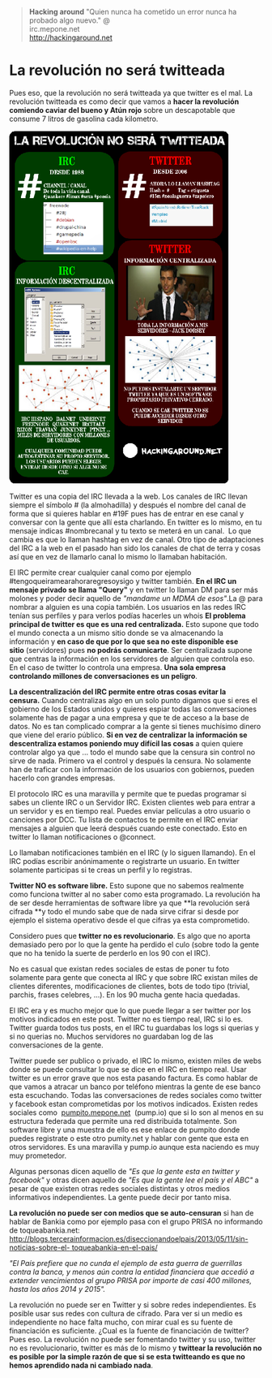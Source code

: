> **Hacking around**
> "Quien nunca ha cometido un error nunca ha probado algo nuevo." @  
> irc.mepone.net  
> http://hackingaround.net

# La revolución no será twitteada

Pues eso, que la revolución no será twitteada ya que twitter es el mal. La revolución twitteada es como decir que vamos a **hacer la 
revolución comiendo caviar del bueno y Atún rojo** sobre un descapotable que consume 7 litros de gasolina cada kilometro.

![Poster](img/la-revolucion-no-sera-twitteada.png)

Twitter es una copia del IRC llevada a la web. Los canales de IRC llevan siempre el símbolo \# (la almohadilla) y después el nombre del 
canal de forma que si quieres hablar en \#19F pues has de entrar en ese canal y conversar con la gente que allí esta charlando. En 
twitter es lo mismo, en tu mensaje indicas \#nombrecanal y tu texto se meterá en un canal.  Lo que cambia es que lo llaman hashtag en 
vez de canal. Otro tipo de adaptaciones del IRC a la web en el pasado han sido los canales de chat de terra y cosas así que en vez de 
llamarlo canal lo mismo lo llamaban habitación.


El IRC permite crear cualquier canal como por ejemplo \#tengoqueiramearahoraregresoysigo y twitter también. **En el IRC un mensaje 
privado se llama "Query"** y en twitter lo llaman DM para ser más molones y poder decir aquello de *"mandame un MDMA de esos"*.La @ 
para nombrar a alguien es una copia también. Los usuarios en las redes IRC tenían sus perfiles y para verlos podías hacerles un whois 
**El problema principal de twitter es que es una red centralizada.** Esto supone que todo el mundo conecta a un mismo sitio donde se va 
almacenando la información y **en caso de que por lo que sea no este disponible ese sitio** (servidores) pues **no podrás 
comunicarte**. Ser centralizada supone que centras la información en los servidores de alguien que controla eso.  En el caso de twitter 
lo controla una empresa. **Una sola empresa controlando millones de conversaciones es un peligro**.


**La descentralización del IRC permite entre otras cosas evitar la censura.** Cuando centralizas algo en un solo punto digamos que si 
eres el gobierno de los Estados unidos y quieres espiar todas las conversaciones solamente has de pagar a una empresa y que te de 
acceso a la base de datos. No es tan complicado comprar a la gente si tienes muchísimo dinero que viene del erario público. **Si en vez 
de centralizar la información se descentraliza estamos poniendo muy difícil las cosas** a quien quiere controlar algo ya que ... todo 
el mundo sabe que la censura sin control no sirve de nada. Primero va el control y después la censura. No solamente han de traficar con 
la información de los usuarios con gobiernos, pueden hacerlo con grandes empresas.

El protocolo IRC es una maravilla y permite que te puedas programar si sabes un cliente IRC o un Servidor IRC. Existen clientes web 
para entrar a un servidor y es en tiempo real. Puedes enviar películas a otro usuario o canciones por DCC.  Tu lista de contactos te 
permite en el IRC enviar mensajes a alguien que leerá después cuando este conectado. Esto en twitter lo llaman notificaciones o 
@connect.


Lo llamaban notificaciones también en el IRC (y lo siguen llamando). En el IRC podías escribir anónimamente o registrarte un usuario. 
En twitter solamente participas si te creas un perfil y lo registras.


**Twitter NO es software libre.** Esto supone que no sabemos realmente como funciona twitter al no saber como esta programado. La 
revolución ha de ser desde herramientas de software libre ya que **la revolución será cifrada **y todo el mundo sabe que de nada sirve 
cifrar si desde por ejemplo el sistema operativo desde el que cifras ya esta comprometido.

Considero pues que **twitter no es revolucionario**. Es algo que no aporta demasiado pero por lo que la gente ha perdido el culo (sobre 
todo la gente que no ha tenido la suerte de perderlo en los 90 con el IRC).

No es casual que existan redes sociales de estas de poner tu foto solamente para gente que conecta al IRC y que sobre IRC existan miles 
de clientes diferentes, modificaciones de clientes, bots de todo tipo (trivial, parchis, frases celebres, ...). En los 90 mucha gente 
hacia quedadas.

El IRC era y es mucho mejor que lo que puede llegar a ser twitter por los motivos indicados en este post. Twitter no es tiempo real, 
IRC si lo es. Twitter guarda todos tus posts, en el IRC tu guardabas los logs si querias y si no querias no. Muchos servidores no 
guardaban log de las conversaciones de la gente.

Twitter puede ser publico o privado, el IRC lo mismo, existen miles de webs donde se puede consultar lo que se dice en el IRC en tiempo 
real. Usar twitter es un error grave que nos esta pasando factura. Es como hablar de que vamos a atracar un banco por teléfono mientras 
la gente de ese banco esta escuchando. Todas las conversaciones de redes sociales como twitter y facebook estan comprometidas por los 
motivos indicados. Existen redes sociales como  [pumpito.mepone.net](http://pumpito.mepone.net)  (pump.io) que si lo son al menos en su 
estructura federada que permite una red distribuida totalmente. Son software libre y una muestra de ello es ese enlace de pumpito donde 
puedes registrate o este otro pumity.net y hablar con gente que esta en otros servidores. Es una maravilla y pump.io aunque esta 
naciendo es muy muy prometedor.

Algunas personas dicen aquello de *"Es que la gente esta en twitter y facebook"* y otras dicen aquello de *"Es que la gente lee el país 
y el ABC"* a pesar de que existen otras redes sociales distintas y otros medios informativos independientes. La gente puede decir por 
tanto misa.

**La revolución no puede ser con medios que se auto-censuran** si han de hablar de Bankia como por ejemplo pasa con el grupo PRISA no 
informando de toqueabankia.net: [http://blogs.tercerainformacion.es/diseccionandoelpais/2013/05/11/sin-noticias-sobre-el- 
toqueabankia-en-el-pais/](http://blogs.tercerainformacion.es/diseccionandoelpais/2013/05/11/sin-noticias-sobre-el-toqueabankia-en-el-pais/)

*"El País prefiere que no cunda el ejemplo de esta guerra de guerrillas contra la banca, y menos aún contra la entidad financiera que 
accedió a extender vencimientos al grupo PRISA por importe de casi 400 millones, hasta los años 2014 y 2015".*

La revolución no puede ser en Twitter y si sobre redes independientes. Es posible usar sus redes con cultura de cifrado. Para ver si un 
medio es independiente no hace falta mucho, con mirar cual es su fuente de financiación es suficiente. ¿Cual es la fuente de 
financiación de twitter? Pues eso. La revolución no puede ser fomentando twitter y su uso, twitter no es revolucionario, twitter es más 
de lo mismo y **twittear la revolución no es posible** **por la simple razón de que si se esta twitteando es que no hemos aprendido 
nada ni cambiado nada**.
